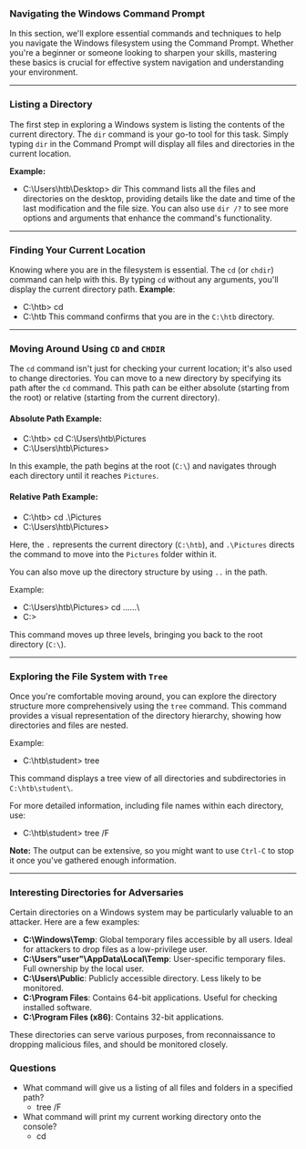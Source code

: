 ### Navigating the Windows Command Prompt

In this section, we'll explore essential commands and techniques to help you navigate the Windows filesystem using the Command Prompt. Whether you're a beginner or someone looking to sharpen your skills, mastering these basics is crucial for effective system navigation and understanding your environment.

---

### Listing a Directory

The first step in exploring a Windows system is listing the contents of the current directory. The `dir` command is your go-to tool for this task. Simply typing `dir` in the Command Prompt will display all files and directories in the current location.

**Example:**
- C:\Users\htb\Desktop> dir
This command lists all the files and directories on the desktop, providing details like the date and time of the last modification and the file size. You can also use `dir /?` to see more options and arguments that enhance the command's functionality.

---

### Finding Your Current Location

Knowing where you are in the filesystem is essential. The `cd` (or `chdir`) command can help with this. By typing `cd` without any arguments, you'll display the current directory path.
**Example**:
- C:\htb> cd
- C:\htb
This command confirms that you are in the `C:\htb` directory.

---

### Moving Around Using `CD` and `CHDIR`

The `cd` command isn't just for checking your current location; it's also used to change directories. You can move to a new directory by specifying its path after the `cd` command. This path can be either absolute (starting from the root) or relative (starting from the current directory).

#### Absolute Path Example:
- C:\htb> cd C:\Users\htb\Pictures
- C:\Users\htb\Pictures>

In this example, the path begins at the root (`C:\`) and navigates through each directory until it reaches `Pictures`.

#### Relative Path Example:
- C:\htb> cd .\Pictures
- C:\Users\htb\Pictures>

Here, the `.` represents the current directory (`C:\htb`), and `.\Pictures` directs the command to move into the `Pictures` folder within it.

You can also move up the directory structure by using `..` in the path.

Example:
- C:\Users\htb\Pictures> cd ..\..\..\
- C:\>

This command moves up three levels, bringing you back to the root directory (`C:\`).

---

### Exploring the File System with `Tree`

Once you're comfortable moving around, you can explore the directory structure more comprehensively using the `tree` command. This command provides a visual representation of the directory hierarchy, showing how directories and files are nested.

Example:
- C:\htb\student\> tree

This command displays a tree view of all directories and subdirectories in `C:\htb\student\`.

For more detailed information, including file names within each directory, use:
- C:\htb\student\> tree /F

**Note:** The output can be extensive, so you might want to use `Ctrl-C` to stop it once you've gathered enough information.

---

### Interesting Directories for Adversaries

Certain directories on a Windows system may be particularly valuable to an attacker. Here are a few examples:

- **C:\Windows\Temp**: Global temporary files accessible by all users. Ideal for attackers to drop files as a low-privilege user.
- **C:\Users\"user"\AppData\Local\Temp**: User-specific temporary files. Full ownership by the local user.
- **C:\Users\Public**: Publicly accessible directory. Less likely to be monitored.
- **C:\Program Files**: Contains 64-bit applications. Useful for checking installed software.
- **C:\Program Files (x86)**: Contains 32-bit applications.

These directories can serve various purposes, from reconnaissance to dropping malicious files, and should be monitored closely.

### Questions
- What command will give us a listing of all files and folders in a specified path?
	- tree /F
- What command will print my current working directory onto the console?
	- cd